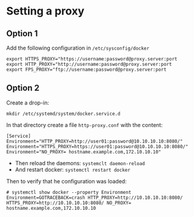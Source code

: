 # Setting a proxy

## Option 1

Add the following configuration in `/etc/sysconfig/docker`

```
export HTTPS_PROXY="https://username:password@proxy.server:port
export HTTP_PROXY="http://username:password@proxy.server:port
export FPS_PROXY="ftp://username:password@proxy.server:port
```


## Option 2

Create a drop-in:

```
mkdir /etc/systemd/system/docker.service.d
```

In that directory create a file `http-proxy.conf` with the content:
```
[Service]
Environment="HTTP_PROXY=http://user01:password@10.10.10.10:8080/"
Environment="HTTPS_PROXY=https://user01:password@10.10.10.10:8080/"
Environment="NO_PROXY= hostname.example.com,172.10.10.10"
```


* Then reload the daemons: `systemclt daemon-reload`
* And restart docker: `systemctl restart docker`

Then to verify that he configuration was loaded:
```
# systemctl show docker --property Environment
Environment=GOTRACEBACK=crash HTTP_PROXY=http://10.10.10.10:8080/ HTTPS_PROXY=http://10.10.10.10:8080/ NO_PROXY= hostname.example.com,172.10.10.10
```

